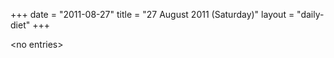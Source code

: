 +++
date = "2011-08-27"
title = "27 August 2011 (Saturday)"
layout = "daily-diet"
+++


\<no entries\>
